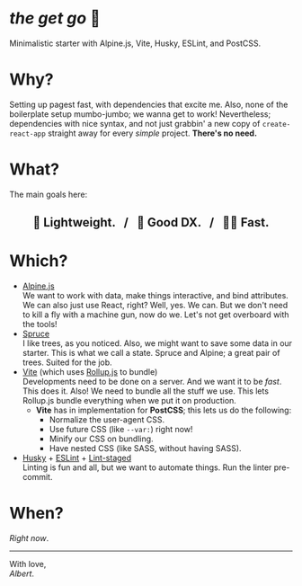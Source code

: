 # _the get go_ :horse:
Minimalistic starter with Alpine.js, Vite, Husky, ESLint, and PostCSS.

# Why?
Setting up pagest fast, with dependencies that excite me. 
Also, none of the boilerplate setup mumbo-jumbo; we wanna get to work!
Nevertheless; dependencies with nice syntax, and not just grabbin' a new copy of `create-react-app` straight away for every _simple_ project. **There's no need.**

# What?
The main goals here:
<div align="center">
  <h2>🦢 Lightweight. &nbsp; <b>/</b> &nbsp; 💽 Good DX. &nbsp; <b>/</b> &nbsp; 🏇🏻 Fast.</h2>
</div>

# Which?
- [Alpine.js](https://github.com/alpinejs/alpine)\
We want to work with data, make things interactive, and bind attributes. We can also just use React, right? 
Well, yes. We can. But we don't need to kill a fly with a machine gun, now do we. 
Let's not get overboard with the tools!
- [Spruce](https://github.com/ryangjchandler/spruce)\
I like trees, as you noticed. Also, we might want to save some data in our starter. 
This is what we call a state. Spruce and Alpine; a great pair of trees. 
Suited for the job.
- [Vite](https://github.com/vitejs/vite) (which uses [Rollup.js](https://github.com/webpack/webpack) to bundle)\
Developments need to be done on a server. And we want it to be _fast_. This does it. Also! We need to bundle all the stuff we use. This lets Rollup.js bundle everything when we put it on production.
  - **Vite** has in implementation for **PostCSS**; this lets us do the following:
    - Normalize the user-agent CSS.
    - Use future CSS (like `--var:`) right now!
    - Minify our CSS on bundling.
    - Have nested CSS (like SASS, without having SASS).
- [Husky](https://github.com/typicode/husky) + [ESLint](https://github.com/eslint/eslint) + [Lint-staged](https://github.com/okonet/lint-staged)\
Linting is fun and all, but we want to automate things. 
Run the linter pre-commit.

# When?
_Right now_.

---

With love,\
_Albert_.
